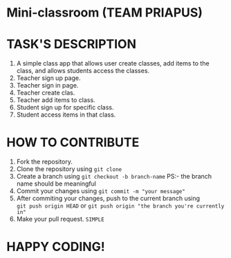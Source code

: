 # Mini-classroom (TEAM PRIAPUS)

# TASK'S DESCRIPTION

1.  A simple class app that allows user create classes, add items to the class, and allows students access the classes.
2.  Teacher sign up page.
3.  Teacher sign in page.
4.  Teacher create clas.
5.  Teacher add items to class.
6.  Student sign up for specific class.
7.  Student access items in that class.


# HOW TO CONTRIBUTE

1. Fork the repository.
2. Clone the repository using 
    ```git clone```
3. Create a branch using 
```git checkout -b branch-name``` 
PS:- the branch name should be meaningful 
4. Commit your changes using 
```git commit -m "your message"```
5. After commiting your changes, push to the current branch using  
```git push origin HEAD``` or 
```git push origin "the branch you're currently in"```
6. Make your pull request. ```SIMPLE```


# HAPPY CODING!
